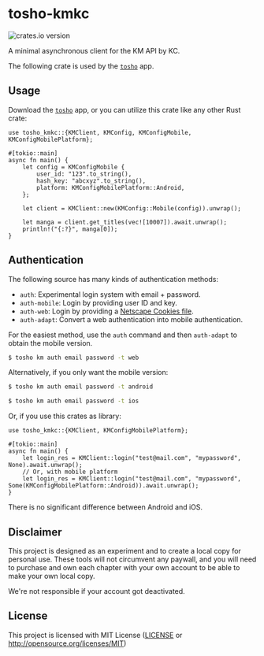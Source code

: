 # tosho-kmkc

![crates.io version](https://img.shields.io/crates/v/tosho-kmkc)

A minimal asynchronous client for the KM API by KC.

The following crate is used by the [`tosho`](https://crates.io/crates/tosho) app.

## Usage

Download the [`tosho`](https://crates.io/crates/tosho) app, or you can utilize this crate like any other Rust crate:

```rust,no_run
use tosho_kmkc::{KMClient, KMConfig, KMConfigMobile, KMConfigMobilePlatform};

#[tokio::main]
async fn main() {
    let config = KMConfigMobile {
        user_id: "123".to_string(),
        hash_key: "abcxyz".to_string(),
        platform: KMConfigMobilePlatform::Android,
    };

    let client = KMClient::new(KMConfig::Mobile(config)).unwrap();

    let manga = client.get_titles(vec![10007]).await.unwrap();
    println!("{:?}", manga[0]);
}
```

## Authentication

The following source has many kinds of authentication methods:
- `auth`: Experimental login system with email + password.
- `auth-mobile`: Login by providing user ID and key.
- `auth-web`: Login by providing a [Netscape Cookies file](http://fileformats.archiveteam.org/wiki/Netscape_cookies.txt).
- `auth-adapt`: Convert a web authentication into mobile authentication.

For the easiest method, use the `auth` command and then `auth-adapt` to obtain the mobile version.

```bash
$ tosho km auth email password -t web
```

Alternatively, if you only want the mobile version:

```bash
$ tosho km auth email password -t android
```

```bash
$ tosho km auth email password -t ios
```

Or, if you use this crates as library:

```rust,no_run
use tosho_kmkc::{KMClient, KMConfigMobilePlatform};

#[tokio::main]
async fn main() {
    let login_res = KMClient::login("test@mail.com", "mypassword", None).await.unwrap();
    // Or, with mobile platform
    let login_res = KMClient::login("test@mail.com", "mypassword", Some(KMConfigMobilePlatform::Android)).await.unwrap();
}
```

There is no significant difference between Android and iOS.

## Disclaimer

This project is designed as an experiment and to create a local copy for personal use. These tools will not circumvent any paywall, and you will need to purchase and own each chapter with your own account to be able to make your own local copy.

We're not responsible if your account got deactivated.

## License

This project is licensed with MIT License ([LICENSE](https://github.com/noaione/tosho-mango/blob/master/LICENSE) or <http://opensource.org/licenses/MIT>)
